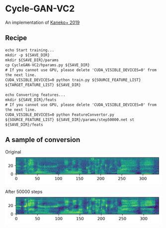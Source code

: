 # Cycle-GAN-VC2
An implementation of [Kaneko+ 2019](http://www.kecl.ntt.co.jp/people/kaneko.takuhiro/projects/cyclegan-vc2/index.html)

## Recipe
```
echo Start training...
mkdir -p ${SAVE_DIR}
mkdir ${SAVE_DIR}/params
cp CycleGAN-VC2/hparams.py ${SAVE_DIR}
# If you cannot use GPU, please delete 'CUDA_VISIBLE_DEVICES=0' from the next line.
CUDA_VISIBLE_DEVICES=0 python train.py ${SOURCE_FEATURE_LIST} ${TARGET_FEATURE_LIST} ${SAVE_DIR}

echo Converting features...
mkdir ${SAVE_DIR}/feats
# If you cannot use GPU, please delete 'CUDA_VISIBLE_DEVICES=0' from the next line.
CUDA_VISIBLE_DEVICES=0 python FeatureConvertor.py ${SOURCE_FEATURE_LIST} ${SAVE_DIR}/params/step50000.net st ${SAVE_DIR}/feats
```

## A sample of conversion
Original
![orig](img/orig.png)

After 50000 steps
![s50000](img/step50000.png)
